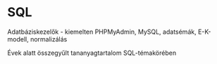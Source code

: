# SQL
Adatbáziskezelők - kiemelten PHPMyAdmin, MySQL, adatsémák, E-K-modell, normalizálás

Évek alatt összegyűlt tananyagtartalom SQL-témakörében
